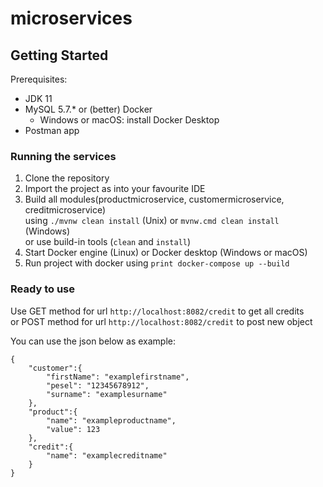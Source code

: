 # microservices
## Getting Started

Prerequisites:
- JDK 11 
- MySQL 5.7.* or (better) Docker
    - Windows or macOS: install Docker Desktop
- Postman app    

### Running the services

1. Clone the repository
2. Import the project as into your favourite IDE
3. Build all modules(productmicroservice, customermicroservice, creditmicroservice)  
   using `./mvnw clean install` (Unix) or `mvnw.cmd clean install` (Windows)  
   or use build-in tools (`clean` and `install`)
4. Start Docker engine (Linux) or Docker desktop (Windows or macOS)
5. Run project with docker using `print docker-compose up --build`

### Ready to use

Use GET method for url `http://localhost:8082/credit` to get all credits  
or POST method for url `http://localhost:8082/credit` to post new object

You can use the json below as example:


    {
        "customer":{
            "firstName": "examplefirstname",
            "pesel": "12345678912",
            "surname": "examplesurname"
        },
        "product":{
            "name": "exampleproductname",
            "value": 123
        },
        "credit":{
            "name": "examplecreditname"
        }
    }
